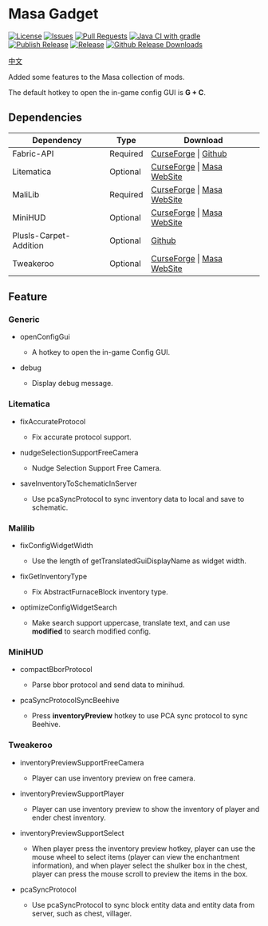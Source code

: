 # Masa Gadget
[![License](https://img.shields.io/github/license/plusls/MasaGadget?style=flat-square)](https://github.com/plusls/MasaGadget/blob/main/LICENSE)
[![Issues](https://img.shields.io/github/issues/plusls/MasaGadget?style=flat-square)](https://github.com/plusls/MasaGadget/issues)
[![Pull Requests](https://img.shields.io/github/issues-pr/plusls/MasaGadget?style=flat-square)](https://github.com/plusls/MasaGadget/pulls)
[![Java CI with gradle](https://img.shields.io/github/workflow/status/plusls/MasaGadget/build?label=Build&style=flat-square)](https://github.com/plusls/MasaGadget/actions/workflows/build.yml)
[![Publish Release](https://img.shields.io/github/workflow/status/plusls/MasaGadget/Publish%20Release?label=Publish%20Release&style=flat-square)](https://github.com/plusls/MasaGadget/actions/workflows/publish.yml)
[![Release](https://img.shields.io/github/v/release/plusls/MasaGadget?include_prereleases&style=flat-square)](https://github.com/plusls/MasaGadget/releases)
[![Github Release Downloads](https://img.shields.io/github/downloads/plusls/MasaGadget/total?label=Github%20Release%20Downloads&style=flat-square)](https://github.com/plusls/MasaGadget/releases)

[中文](./README.md)

Added some features to the Masa collection of mods.

The default hotkey to open the in-game config GUI is **G + C**.

## Dependencies

| Dependency             | Type     | Download                                                                                                                                            |
| ---------------------- | -------- | --------------------------------------------------------------------------------------------------------------------------------------------------- |
| Fabric-API             | Required | [CurseForge](https://www.curseforge.com/minecraft/mc-mods/fabric-api) &#124; [Github](https://github.com/FabricMC/fabric)                           |
| Litematica             | Optional | [CurseForge](https://www.curseforge.com/minecraft/mc-mods/litematica) &#124; [Masa WebSite](https://masa.dy.fi/mcmods/client_mods/?mod=litematica)  |
| MaliLib                | Required | [CurseForge](https://www.curseforge.com/minecraft/mc-mods/malilib) &#124; [Masa WebSite](https://masa.dy.fi/mcmods/client_mods/?mod=malilib)        |
| MiniHUD                | Optional | [CurseForge](https://www.curseforge.com/minecraft/mc-mods/minihud) &#124; [Masa WebSite](https://masa.dy.fi/mcmods/client_mods/?mod=minihud)        |
| Plusls-Carpet-Addition | Optional | [Github](https://github.com/plusls/plusls-carpet-addition)                                                                                          |
| Tweakeroo              | Optional | [CurseForge](https://www.curseforge.com/minecraft/mc-mods/tweakeroo) &#124; [Masa WebSite](https://masa.dy.fi/mcmods/client_mods/?mod=tweakeroo)    |


## Feature

### Generic

- openConfigGui

  - A hotkey to open the in-game Config GUI.
  
- debug

  - Display debug message. 

### Litematica

- fixAccurateProtocol

  - Fix accurate protocol support.

- nudgeSelectionSupportFreeCamera

  - Nudge Selection Support Free Camera.

- saveInventoryToSchematicInServer

  - Use pcaSyncProtocol to sync inventory data to local and save to schematic.

### Malilib

- fixConfigWidgetWidth

  - Use the length of getTranslatedGuiDisplayName as widget width.

- fixGetInventoryType

  - Fix AbstractFurnaceBlock inventory type.

- optimizeConfigWidgetSearch

  - Make search support uppercase, translate text, and can use **modified** to search modified config.

### MiniHUD

- compactBborProtocol

  - Parse bbor protocol and send data to minihud.

- pcaSyncProtocolSyncBeehive

  - Press **inventoryPreview** hotkey to use PCA sync protocol to sync Beehive.

### Tweakeroo

- inventoryPreviewSupportFreeCamera

  - Player can use inventory preview on free camera.

- inventoryPreviewSupportPlayer

  - Player can use inventory preview to show the inventory of player and ender chest inventory.

- inventoryPreviewSupportSelect

  - When player press the inventory preview hotkey, player can use the mouse wheel to select items (player can view the enchantment information), and when player select the shulker box in the chest, player can press the mouse scroll to preview the items in the box.

- pcaSyncProtocol

  - Use pcaSyncProtocol to sync block entity data and entity data from server, such as chest, villager.
